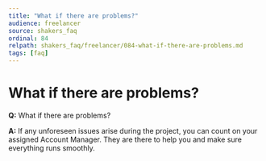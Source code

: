 ```yaml
---
title: "What if there are problems?"
audience: freelancer
source: shakers_faq
ordinal: 84
relpath: shakers_faq/freelancer/084-what-if-there-are-problems.md
tags: [faq]
---
```


# What if there are problems?

**Q:** What if there are problems?

**A:** If any unforeseen issues arise during the project, you can count on your assigned Account Manager. They are there to help you and make sure everything runs smoothly.
